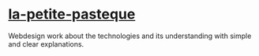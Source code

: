 # [la-petite-pasteque](https://a-massart.github.io/petite-pasteque/)
Webdesign work about the technologies and its understanding with simple and clear explanations.
